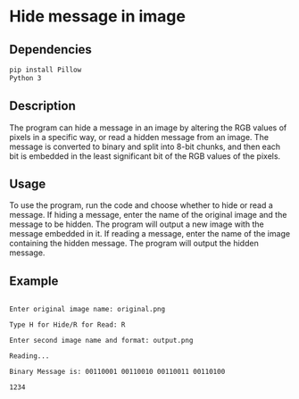 # Hide message in image
## Dependencies
```bash
pip install Pillow
Python 3
```

## Description

The program can hide a message in an image by altering the RGB values of pixels in a specific way, or read a hidden message from an image. The message is converted to binary and split into 8-bit chunks, and then each bit is embedded in the least significant bit of the RGB values of the pixels. 

## Usage
To use the program, run the code and choose whether to hide or read a message. If hiding a message, enter the name of the original image and the message to be hidden. The program will output a new image with the message embedded in it. If reading a message, enter the name of the image containing the hidden message. The program will output the hidden message.

## Example
```console

Enter original image name: original.png

Type H for Hide/R for Read: R

Enter second image name and format: output.png

Reading...

Binary Message is: 00110001 00110010 00110011 00110100

1234
```
